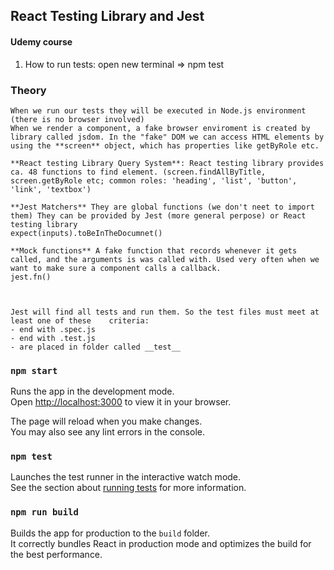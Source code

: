 ## React Testing Library and Jest

#### Udemy course

1. How to run tests:
   open new terminal => npm test

### Theory

    When we run our tests they will be executed in Node.js environment (there is no browser involved)
    When we render a component, a fake browser enviroment is created by library called jsdom. In the "fake" DOM we can access HTML elements by using the **screen** object, which has properties like getByRole etc.

    **React testing Library Query System**: React testing library provides ca. 48 functions to find element. (screen.findAllByTitle, screen.getByRole etc; common roles: 'heading', 'list', 'button', 'link', 'textbox')

    **Jest Matchers** They are global functions (we don't neet to import them) They can be provided by Jest (more general perpose) or React testing library
    expect(inputs).toBeInTheDocumnet()

    **Mock functions** A fake function that records whenever it gets called, and the arguments is was called with. Used very often when we want to make sure a component calls a callback.
    jest.fn()



    Jest will find all tests and run them. So the test files must meet at least one of these 	criteria:
    - end with .spec.js
    - end with .test.js
    - are placed in folder called __test__

### `npm start`

Runs the app in the development mode.\
Open [http://localhost:3000](http://localhost:3000) to view it in your browser.

The page will reload when you make changes.\
You may also see any lint errors in the console.

### `npm test`

Launches the test runner in the interactive watch mode.\
See the section about [running tests](https://facebook.github.io/create-react-app/docs/running-tests) for more information.

### `npm run build`

Builds the app for production to the `build` folder.\
It correctly bundles React in production mode and optimizes the build for the best performance.
